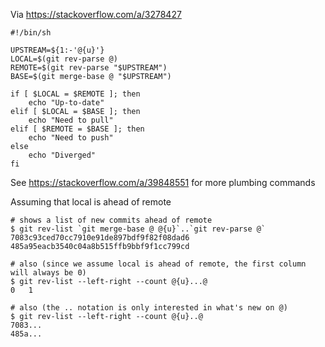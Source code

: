 
Via https://stackoverflow.com/a/3278427


```
#!/bin/sh

UPSTREAM=${1:-'@{u}'}
LOCAL=$(git rev-parse @)
REMOTE=$(git rev-parse "$UPSTREAM")
BASE=$(git merge-base @ "$UPSTREAM")

if [ $LOCAL = $REMOTE ]; then
    echo "Up-to-date"
elif [ $LOCAL = $BASE ]; then
    echo "Need to pull"
elif [ $REMOTE = $BASE ]; then
    echo "Need to push"
else
    echo "Diverged"
fi
```

See https://stackoverflow.com/a/39848551 for more plumbing commands


Assuming that local is ahead of remote
```
# shows a list of new commits ahead of remote
$ git rev-list `git merge-base @ @{u}`..`git rev-parse @`
7083c93ced70cc7910e91de897bdf9f82f08dad6
485a95eacb3540c04a8b515ffb9bbf9f1cc799cd

# also (since we assume local is ahead of remote, the first column will always be 0)
$ git rev-list --left-right --count @{u}...@
0	1

# also (the .. notation is only interested in what's new on @)
$ git rev-list --left-right --count @{u}..@
7083...
485a...
```
